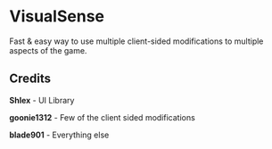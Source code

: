 # VisualSense

Fast &amp; easy way to use multiple client-sided modifications to multiple aspects of the game.

## Credits

**Shlex** - UI Library

**goonie1312** - Few of the client sided modifications

**blade901** - Everything else
